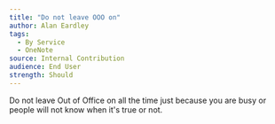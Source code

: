 ```yaml
---
title: "Do not leave OOO on"
author: Alan Eardley
tags: 
  - By Service
  - OneNote
source: Internal Contribution
audience: End User
strength: Should
---
```

Do not leave Out of Office on all the time just because you are busy or people will not know when it's true or not.